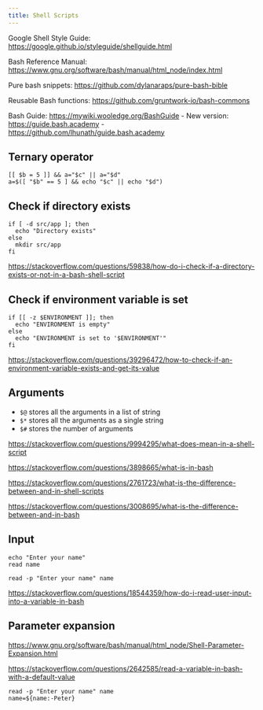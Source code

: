 ```yaml
---
title: Shell Scripts
---
```


Google Shell Style Guide: https://google.github.io/styleguide/shellguide.html

Bash Reference Manual: https://www.gnu.org/software/bash/manual/html_node/index.html

Pure bash snippets: https://github.com/dylanaraps/pure-bash-bible

Reusable Bash functions: https://github.com/gruntwork-io/bash-commons

Bash Guide: https://mywiki.wooledge.org/BashGuide - New version: https://guide.bash.academy - https://github.com/lhunath/guide.bash.academy

## Ternary operator

```shell
[[ $b = 5 ]] && a="$c" || a="$d"
a=$([ "$b" == 5 ] && echo "$c" || echo "$d")
```

## Check if directory exists

```shell
if [ -d src/app ]; then
  echo "Directory exists"
else
  mkdir src/app
fi
```

https://stackoverflow.com/questions/59838/how-do-i-check-if-a-directory-exists-or-not-in-a-bash-shell-script

## Check if environment variable is set

```shell
if [[ -z $ENVIRONMENT ]]; then
  echo "ENVIRONMENT is empty"
else
  echo "ENVIRONMENT is set to '$ENVIRONMENT'"
fi
```

https://stackoverflow.com/questions/39296472/how-to-check-if-an-environment-variable-exists-and-get-its-value

## Arguments

- `$@` stores all the arguments in a list of string
- `$*` stores all the arguments as a single string
- `$#` stores the number of arguments

https://stackoverflow.com/questions/9994295/what-does-mean-in-a-shell-script

https://stackoverflow.com/questions/3898665/what-is-in-bash

https://stackoverflow.com/questions/2761723/what-is-the-difference-between-and-in-shell-scripts

https://stackoverflow.com/questions/3008695/what-is-the-difference-between-and-in-bash

## Input

```shell
echo "Enter your name"
read name
```

```shell
read -p "Enter your name" name
```

https://stackoverflow.com/questions/18544359/how-do-i-read-user-input-into-a-variable-in-bash

## Parameter expansion

https://www.gnu.org/software/bash/manual/html_node/Shell-Parameter-Expansion.html

https://stackoverflow.com/questions/2642585/read-a-variable-in-bash-with-a-default-value

```shell
read -p "Enter your name" name
name=${name:-Peter}
```
